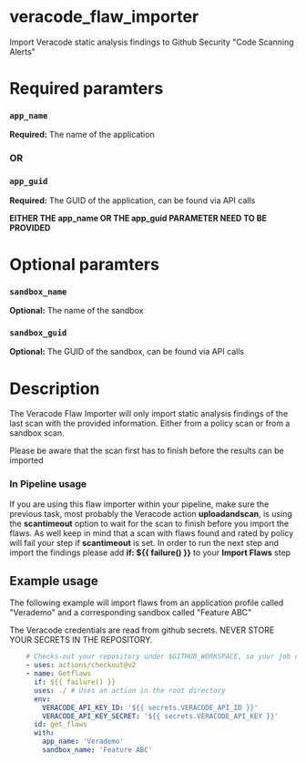 # veracode_flaw_importer
Import Veracode static analysis findings to Github Security "Code Scanning Alerts"

# Required paramters
### `app_name`
**Required:** The name of the application
### OR
### `app_guid`
**Required:** The GUID of the application, can be found via API calls

**EITHER THE app_name OR THE app_guid PARAMETER NEED TO BE PROVIDED**

# Optional paramters
### `sandbox_name`
**Optional:** The name of the sandbox
### `sandbox_guid`
**Optional:** The GUID of the sandbox, can be found via API calls

# Description
The Veracode Flaw Importer will only import static analysis findings of the last scan with the provided information. Either from a policy scan or from a sandbox scan.

Please be aware that the scan first has to finish before the results can be imported

### In Pipeline usage
If you are using this flaw importer within your pipeline, make sure the previous task, most probably the Veracode action **uploadandscan**, is using the **scantimeout** option to wait for the scan to finish before you import the flaws.
As well keep in mind that a scan with flaws found and rated by policy will fail your step if **scantimeout** is set. In order to run the next step and import the findings please add **if: ${{ failure() }}** to your **Import Flaws** step

## Example usage

The following example will import flaws from an application profile called "Verademo" and a corresponding sandbox called "Feature ABC"

The Veracode credentials are read from github secrets. NEVER STORE YOUR SECRETS IN THE REPOSITORY.

```yaml
    # Checks-out your repository under $GITHUB_WORKSPACE, so your job can access it
    - uses: actions/checkout@v2
    - name: Getflaws
      if: ${{ failure() }}
      uses: ./ # Uses an action in the root directory
      env: 
        VERACODE_API_KEY_ID: '${{ secrets.VERACODE_API_ID }}'
        VERACODE_API_KEY_SECRET: '${{ secrets.VERACODE_API_KEY }}'
      id: get_flaws  
      with:
        app_name: 'Verademo'
        sandbox_name: 'Feature ABC'
```

